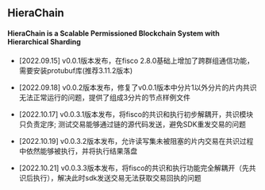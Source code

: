 ## HieraChain

#### HieraChain is a Scalable Permissioned Blockchain System with Hierarchical Sharding

- [2022.09.15] v0.0.1版本发布，在fisco 2.8.0基础上增加了跨群组通信功能，需要安装protubuf库(推荐3.11.2版本)

- [2022.09.18] v0.0.2版本发布，修复了v0.0.1版本中分片1以外分片的片内共识无法正常运行的问题，提供了组成3分片的节点样例文件

- [2022.10.17] v0.0.3.1版本发布，将fisco的共识和执行初步解耦开，共识模块只负责定序; 测试交易能够通过链的源代码发送，避免SDK重发交易的问题

- [2022.10.19] v0.0.3.2版本发布，允许读写集未被阻塞的片内交易在共识过程中依然能够被执行，并将执行结果落盘

- [2022.10.21] v0.0.3.3版本发布，将fisco的共识和执行功能完全解耦开（先共识后执行），解决此时sdk发送交易无法获取交易回执的问题
